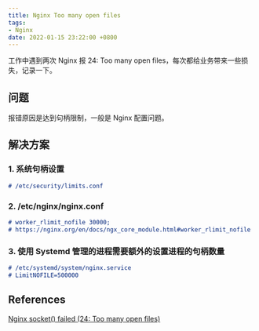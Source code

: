 ```yaml
---
title: Nginx Too many open files
tags: 
- Nginx
date: 2022-01-15 23:22:00 +0800
---
```


工作中遇到两次 Nginx 报 24: Too many open files，每次都给业务带来一些损失，记录一下。

<!--more-->

## 问题

报错原因是达到句柄限制，一般是 Nginx 配置问题。

## 解决方案

### 1. 系统句柄设置

```md
# /etc/security/limits.conf
```

### 2. /etc/nginx/nginx.conf

```md
# worker_rlimit_nofile 30000;
# https://nginx.org/en/docs/ngx_core_module.html#worker_rlimit_nofile
```

### 3. 使用 Systemd 管理的进程需要额外的设置进程的句柄数量

```md
# /etc/systemd/system/nginx.service
# LimitNOFILE=500000
```

## References

[Nginx socket() failed (24: Too many open files)](https://www.claudiokuenzler.com/blog/850/nginx-socket-failed-24-too-many-open-files)
